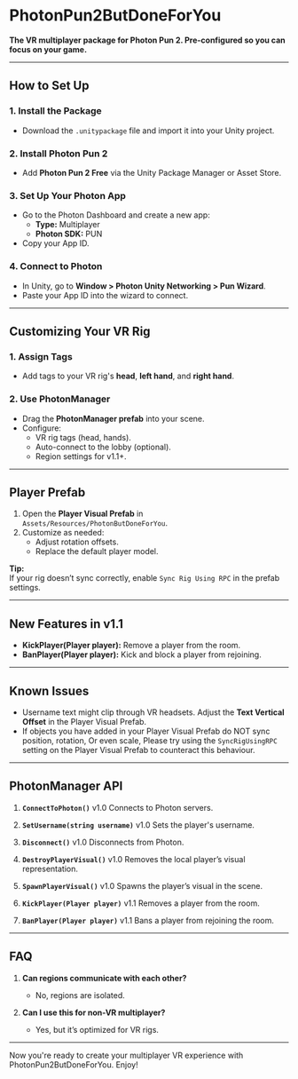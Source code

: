 # PhotonPun2ButDoneForYou  

**The VR multiplayer package for Photon Pun 2. Pre-configured so you can focus on your game.**  

---

## **How to Set Up**  

### 1. Install the Package  
- Download the `.unitypackage` file and import it into your Unity project.  

### 2. Install Photon Pun 2  
- Add **Photon Pun 2 Free** via the Unity Package Manager or Asset Store.  

### 3. Set Up Your Photon App  
- Go to the Photon Dashboard and create a new app:  
  - **Type:** Multiplayer  
  - **Photon SDK:** PUN  
- Copy your App ID.  

### 4. Connect to Photon  
- In Unity, go to **Window > Photon Unity Networking > Pun Wizard**.  
- Paste your App ID into the wizard to connect.  

---

## **Customizing Your VR Rig**  

### 1. Assign Tags  
- Add tags to your VR rig's **head**, **left hand**, and **right hand**.  

### 2. Use PhotonManager  
- Drag the **PhotonManager prefab** into your scene.  
- Configure:  
  - VR rig tags (head, hands).  
  - Auto-connect to the lobby (optional).  
  - Region settings for v1.1+.  

---

## **Player Prefab**  

1. Open the **Player Visual Prefab** in `Assets/Resources/PhotonButDoneForYou`.  
2. Customize as needed:  
   - Adjust rotation offsets.  
   - Replace the default player model.  

**Tip:**  
If your rig doesn’t sync correctly, enable `Sync Rig Using RPC` in the prefab settings.  

---

## **New Features in v1.1**  

- **KickPlayer(Player player):** Remove a player from the room.  
- **BanPlayer(Player player):** Kick and block a player from rejoining.  

---

## **Known Issues**  

- Username text might clip through VR headsets. Adjust the **Text Vertical Offset** in the Player Visual Prefab.  
- If objects you have added in your Player Visual Prefab do NOT sync position, rotation, Or even scale, Please try using the `SyncRigUsingRPC` setting on the Player Visual Prefab to counteract this behaviour.

---

## **PhotonManager API**  

1. **`ConnectToPhoton()`**  v1.0
   Connects to Photon servers.  

2. **`SetUsername(string username)`**  v1.0
   Sets the player's username.  

3. **`Disconnect()`**  v1.0
   Disconnects from Photon.  

4. **`DestroyPlayerVisual()`**  v1.0
   Removes the local player’s visual representation.  

5. **`SpawnPlayerVisual()`**  v1.0
   Spawns the player’s visual in the scene.  

6. **`KickPlayer(Player player)`**  v1.1
   Removes a player from the room.  

7. **`BanPlayer(Player player)`**  v1.1
   Bans a player from rejoining the room.  

---

## **FAQ**  

1. **Can regions communicate with each other?**  
   - No, regions are isolated.  

2. **Can I use this for non-VR multiplayer?**  
   - Yes, but it’s optimized for VR rigs.  

---

Now you're ready to create your multiplayer VR experience with PhotonPun2ButDoneForYou. Enjoy!
